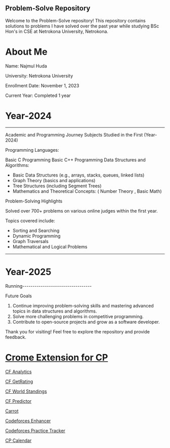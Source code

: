 ## Problem-Solve Repository 

Welcome to the Problem-Solve repository!
This repository contains solutions to problems I have solved over the past year while studying BSc Hon's in CSE at Netrokona University, Netrokona.

# About Me 

Name: Najmul Huda

University:  Netrokona University

Enrollment Date: November 1, 2023

Current Year: Completed 1 year

# Year-2024
----------------------------------------------------------------------------------------------------------------------------------

Academic and Programming Journey Subjects Studied in the First (Year-2024)

Programming Languages:

Basic C Programming Basic C++ Programming Data Structures and Algorithms:


* Basic Data Structures (e.g., arrays, stacks, queues, linked lists)
* Graph Theory (basics and applications)
* Tree Structures (including Segment Trees)
* Mathematics and Theoretical Concepts: (  Number Theory , Basic Math)
                                
Problem-Solving Highlights

Solved over 700+ problems on various online judges within the first year.

Topics covered include:

* Sorting and Searching
*  Dynamic Programming
* Graph Traversals
* Mathematical and Logical Problems

----------------------------------------------------------------------------------------------------------------------------------

# Year-2025
Running----------------------------------

Future Goals
1. Continue improving problem-solving skills and mastering advanced topics in data structures and algorithms.
2. Solve more challenging problems in competitive programming.
3. Contribute to open-source projects and grow as a software developer.


Thank you for visiting! Feel free to explore the repository and provide feedback.

# [Crome Extension for CP](https://youtu.be/t-d9CwPV--A?si=ploK1Tzm2zUcWUy-) 

[CF Analytics](https://chromewebstore.google.com/detail/cf-analytics/hhljbjodjdbjbggddjaidojnlmaobcpo)

[CF GetRating ](https://chromewebstore.google.com/detail/cf-getrating/amnjdhcbnpchmbggnfachokcjiidcpkc) 

[CF World Standings ](https://chromewebstore.google.com/detail/cf-world-standings/caginmipmmelcmijagfppgdljepiioak) 

[CF Predictor](https://chromewebstore.google.com/detail/cf-predictor/ocfloejijfhhkkdmheodbaanephbnfhn) 

[Carrot](https://chromewebstore.google.com/detail/carrot/gakohpplicjdhhfllilcjpfildodfnnn) 

[Codeforces Enhancer](https://chromewebstore.google.com/detail/codeforces-enhancer/ocmandagmgmkcplckgnfgaokpgkfenmp) 

[Codeforces Practice Tracker](https://chromewebstore.google.com/detail/codeforces-practice-track/cnahgdhboflcnojgmeehhhfeoojifonm) 

[CP Calendar](https://chromewebstore.google.com/detail/cp-calendar/nahdeimiheknmpknkenfkmhonnlboeim) 


